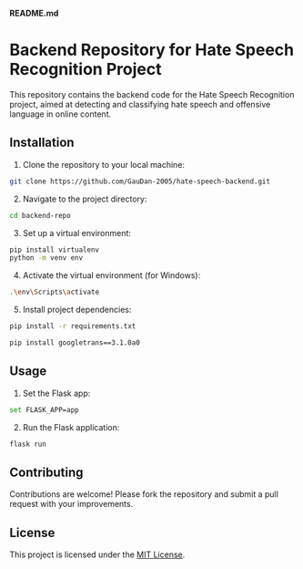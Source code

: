 **README.md**

# Backend Repository for Hate Speech Recognition Project

This repository contains the backend code for the Hate Speech Recognition project, aimed at detecting and classifying hate speech and offensive language in online content.

## Installation

1. Clone the repository to your local machine:

```bash
git clone https://github.com/GauDan-2005/hate-speech-backend.git
```

2. Navigate to the project directory:

```bash
cd backend-repo
```

3. Set up a virtual environment:

```bash
pip install virtualenv
python -m venv env
```

4. Activate the virtual environment (for Windows):

```bash
.\env\Scripts\activate
```

5. Install project dependencies:

```bash
pip install -r requirements.txt
```

```bash
pip install googletrans==3.1.0a0
```

## Usage

1. Set the Flask app:

```bash
set FLASK_APP=app
```

2. Run the Flask application:

```bash
flask run
```

## Contributing

Contributions are welcome! Please fork the repository and submit a pull request with your improvements.

## License

This project is licensed under the [MIT License](LICENSE).
